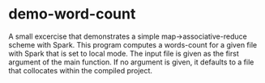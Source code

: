 # demo-word-count
A small excercise that demonstrates a simple map->associative-reduce scheme with Spark.
This program computes a words-count for a given file with Spark that is set to local mode.
The input file is given as the first argument of the main function. If no argument is given, it defaults to a file that collocates within the compiled project.
